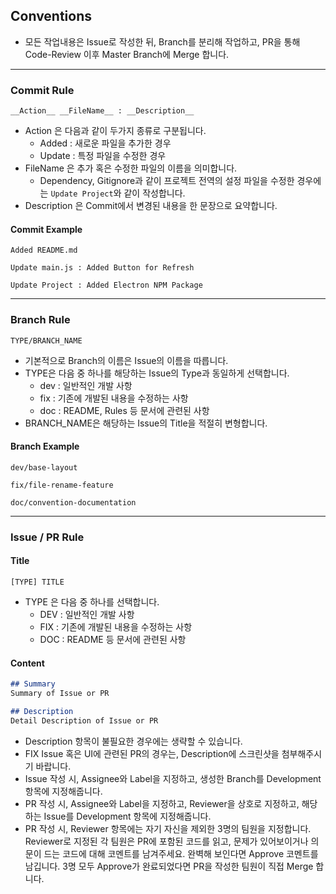 ## Conventions

- 모든 작업내용은 Issue로 작성한 뒤, Branch를 분리해 작업하고, PR을 통해 Code-Review 이후 Master Branch에 Merge 합니다.

---

### Commit Rule
```
__Action__ __FileName__ : __Description__
```
- Action 은 다음과 같이 두가지 종류로 구분됩니다.
    - Added : 새로운 파일을 추가한 경우
    - Update : 특정 파일을 수정한 경우
- FileName 은 추가 혹은 수정한 파일의 이름을 의미합니다.
    - Dependency, Gitignore과 같이 프로젝트 전역의 설정 파일을 수정한 경우에는 ```Update Project```와 같이 작성합니다.
- Description 은 Commit에서 변경된 내용을 한 문장으로 요약합니다.

#### Commit Example
```
Added README.md
```
```
Update main.js : Added Button for Refresh
```
```
Update Project : Added Electron NPM Package
```

---

### Branch Rule
```
TYPE/BRANCH_NAME
```
- 기본적으로 Branch의 이름은 Issue의 이름을 따릅니다.
- TYPE은 다음 중 하나를 해당하는 Issue의 Type과 동일하게 선택합니다.
  - dev : 일반적인 개발 사항
  - fix : 기존에 개발된 내용을 수정하는 사항
  - doc : README, Rules 등 문서에 관련된 사항
- BRANCH_NAME은 해당하는 Issue의 Title을 적절히 변형합니다.

#### Branch Example
```
dev/base-layout
```
```
fix/file-rename-feature
```
```
doc/convention-documentation
```

---

### Issue / PR Rule

#### Title
```
[TYPE] TITLE
```
- TYPE 은 다음 중 하나를 선택합니다.
  - DEV : 일반적인 개발 사항
  - FIX : 기존에 개발된 내용을 수정하는 사항
  - DOC : README 등 문서에 관련된 사항

####  Content
```markdown
## Summary
Summary of Issue or PR

## Description
Detail Description of Issue or PR
```
- Description 항목이 불필요한 경우에는 생략할 수 있습니다.
- FIX Issue 혹은 UI에 관련된 PR의 경우는, Description에 스크린샷을 첨부해주시기 바랍니다.
- Issue 작성 시, Assignee와 Label을 지정하고, 생성한 Branch를 Development 항목에 지정해줍니다.
- PR 작성 시, Assignee와 Label을 지정하고, Reviewer을 상호로 지정하고, 해당하는 Issue를 Development 항목에 지정해줍니다.
- PR 작성 시, Reviewer 항목에는 자기 자신을 제외한 3명의 팀원을 지정합니다. Reviewer로 지정된 각 팀원은 PR에 포함된 코드를 읽고,
문제가 있어보이거나 의문이 드는 코드에 대해 코멘트를 남겨주세요. 완벽해 보인다면 Approve 코멘트를 남깁니다.
3명 모두 Approve가 완료되었다면 PR을 작성한 팀원이 직접 Merge 합니다.